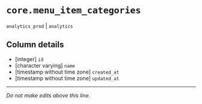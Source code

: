 # `core.menu_item_categories`
`analytics_prod` | `analytics`

## Column details
* [integer]   `id`
* [character varying] `name`
* [timestamp without time zone] `created_at`
* [timestamp without time zone] `updated_at`

-------------------------------------------------------------------------------
*Do not make edits above this line.*
